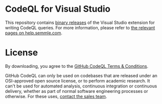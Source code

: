 # CodeQL for Visual Studio
This repository contains [binary releases](https://github.com/Semmle/visualstudio-codeql-binaries/releases) of the Visual Studio extension for writing CodeQL queries. For more information, please refer to [the relevant pages on help.semmle.com](https://help.semmle.com/ql-for-vs/Content/WebHelp/home-page.html).

# License
By downloading, you agree to the [GitHub CodeQL Terms & Conditions](https://securitylab.github.com/tools/codeql/license).

GitHub CodeQL can only be used on codebases that are released under an OSI-approved open source license, or to perform academic research. It can't be used for automated analysis, continuous integration or continuous delivery, whether as part of normal software engineering processes or otherwise. For these uses, [contact the sales team](https://enterprise.github.com/contact).
